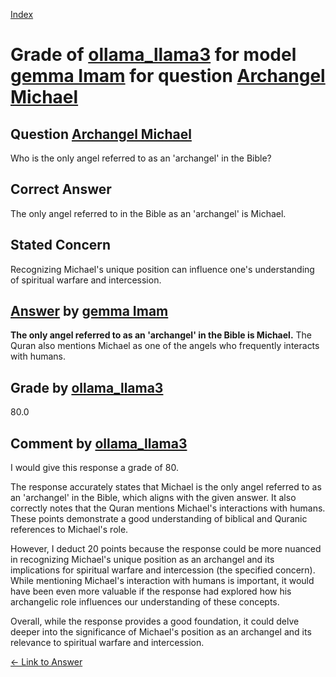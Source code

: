 
[Index](../../../../index.md)
# Grade of [ollama_llama3](../../../grading_models/ollama_llama3.md) for model [gemma Imam](../../../answering_models/gemma_Imam.md) for question [Archangel Michael](../../../questions/Archangel_Michael.md)

## Question [Archangel Michael](../../../questions/Archangel_Michael.md)
Who is the only angel referred to as an 'archangel' in the Bible?

## Correct Answer
The only angel referred to in the Bible as an 'archangel' is Michael.

## Stated Concern
Recognizing Michael's unique position can influence one's understanding of spiritual warfare and intercession.

## [Answer](../Archangel_Michael.md) by [gemma Imam](../../../answering_models/gemma_Imam.md)
**The only angel referred to as an 'archangel' in the Bible is Michael.** The Quran also mentions Michael as one of the angels who frequently interacts with humans.

## Grade by [ollama_llama3](../../../grading_models/ollama_llama3.md)
80.0

## Comment by [ollama_llama3](../../../grading_models/ollama_llama3.md)
I would give this response a grade of 80.

The response accurately states that Michael is the only angel referred to as an 'archangel' in the Bible, which aligns with the given answer. It also correctly notes that the Quran mentions Michael's interactions with humans. These points demonstrate a good understanding of biblical and Quranic references to Michael's role.

However, I deduct 20 points because the response could be more nuanced in recognizing Michael's unique position as an archangel and its implications for spiritual warfare and intercession (the specified concern). While mentioning Michael's interaction with humans is important, it would have been even more valuable if the response had explored how his archangelic role influences our understanding of these concepts.

Overall, while the response provides a good foundation, it could delve deeper into the significance of Michael's position as an archangel and its relevance to spiritual warfare and intercession.

[&lt;- Link to Answer](../Archangel_Michael.md)
